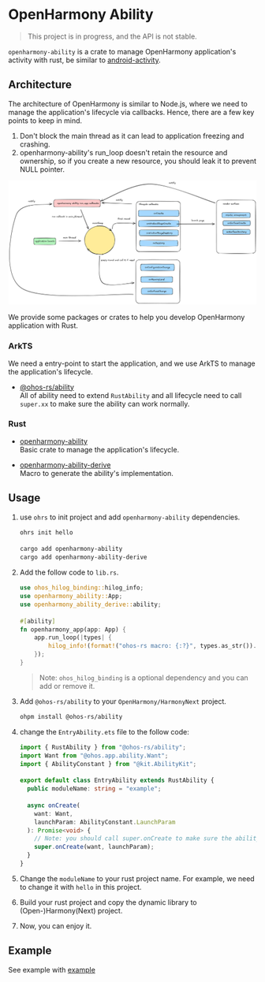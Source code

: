 # OpenHarmony Ability

> This project is in progress, and the API is not stable.

`openharmony-ability` is a crate to manage OpenHarmony application's activity with rust, be similar to [android-activity](https://github.com/rust-mobile/android-activity).

## Architecture

The architecture of OpenHarmony is similar to Node.js, where we need to manage the application's lifecycle via callbacks. Hence, there are a few key points to keep in mind.

1. Don't block the main thread as it can lead to application freezing and crashing.
2. openharmony-ability's run_loop doesn't retain the resource and ownership, so if you create a new resource, you should leak it to prevent NULL pointer.

![Architecture](/fixtures/openharmony-ability.png)

We provide some packages or crates to help you develop OpenHarmony application with Rust.

### ArkTS

We need a entry-point to start the application, and we use ArkTS to manage the application's lifecycle.

- [@ohos-rs/ability](./package/README.md)  
  All of ability need to extend `RustAbility` and all lifecycle need to call `super.xx` to make sure the ability can work normally.

### Rust

- [openharmony-ability](./crates/ability/README.md)   
  Basic crate to manage the application's lifecycle.

- [openharmony-ability-derive](./crates/derive/README.md)   
  Macro to generate the ability's implementation.

## Usage

1. use `ohrs` to init project and add `openharmony-ability` dependencies.

   ```bash
   ohrs init hello

   cargo add openharmony-ability
   cargo add openharmony-ability-derive
   ```

2. Add the follow code to `lib.rs`.

   ```rust
   use ohos_hilog_binding::hilog_info;
   use openharmony_ability::App;
   use openharmony_ability_derive::ability;

   #[ability]
   fn openharmony_app(app: App) {
       app.run_loop(|types| {
           hilog_info!(format!("ohos-rs macro: {:?}", types.as_str()).as_str());
       });
   }
   ```

   > Note: `ohos_hilog_binding` is a optional dependency and you can add or remove it.

3. Add `@ohos-rs/ability` to your `OpenHarmony/HarmonyNext` project.

   ```bash
   ohpm install @ohos-rs/ability
   ```

4. change the `EntryAbility.ets` file to the follow code:

   ```ts
   import { RustAbility } from "@ohos-rs/ability";
   import Want from "@ohos.app.ability.Want";
   import { AbilityConstant } from "@kit.AbilityKit";

   export default class EntryAbility extends RustAbility {
     public moduleName: string = "example";

     async onCreate(
       want: Want,
       launchParam: AbilityConstant.LaunchParam
     ): Promise<void> {
       // Note: you should call super.onCreate to make sure the ability can work normally.
       super.onCreate(want, launchParam);
     }
   }
   ```

5. Change the `moduleName` to your rust project name. For example, we need to change it with `hello` in this project.

6. Build your rust project and copy the dynamic library to (Open-)Harmony(Next) project.

7. Now, you can enjoy it.

## Example

See example with [example](./example/src/lib.rs)
